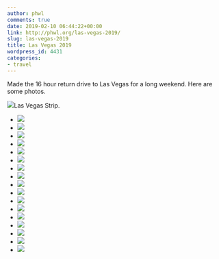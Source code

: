 ```yaml
---
author: phwl
comments: true
date: 2019-02-10 06:44:22+00:00
link: http://phwl.org/las-vegas-2019/
slug: las-vegas-2019
title: Las Vegas 2019
wordpress_id: 4431
categories:
- travel
---
```





Made the 16 hour return drive to Las Vegas for a long weekend. Here are some photos.





[![](/assets/images/2019/02/DSCF5958-1024x682.jpg)](/assets/images/2019/02/DSCF5958.jpg)Las Vegas Strip.  
  




<!-- more -->





  * [![](/assets/images/2019/02/IMG_3014-1024x768.jpg)](/assets/images/2019/02/IMG_3014-1024x768.jpg)
  * [![](/assets/images/2019/02/IMG_3002-1024x768.jpg)](/assets/images/2019/02/IMG_3002-1024x768.jpg)
  * [![](/assets/images/2019/02/IMG_2918-1024x768.jpg)](/assets/images/2019/02/IMG_2918-1024x768.jpg)
  * [![](/assets/images/2019/02/IMG_2912-1024x768.jpg)](/assets/images/2019/02/IMG_2912-1024x768.jpg)
  * [![](/assets/images/2019/02/IMG_0150-1024x768.jpg)](/assets/images/2019/02/IMG_0150-1024x768.jpg)
  * [![](/assets/images/2019/02/IMG_0134-1024x768.jpg)](/assets/images/2019/02/IMG_0134-1024x768.jpg)
  * [![](/assets/images/2019/02/IMG_3047-1024x768.jpg)](/assets/images/2019/02/IMG_3047-1024x768.jpg)
  * [![](/assets/images/2019/02/IMG_3041-1024x768.jpg)](/assets/images/2019/02/IMG_3041-1024x768.jpg)
  * [![](/assets/images/2019/02/IMG_3062-1024x1024.jpg)](/assets/images/2019/02/IMG_3062-1024x1024.jpg)
  * [![](/assets/images/2019/02/IMG_3032-1024x682.jpg)](/assets/images/2019/02/IMG_3032-1024x682.jpg)
  * [![](/assets/images/2019/02/DSCF5960-1024x682.jpg)](/assets/images/2019/02/DSCF5960-1024x682.jpg)
  * [![](/assets/images/2019/02/DSCF5958-1024x682.jpg)](/assets/images/2019/02/DSCF5958-1024x682.jpg)
  * [![](/assets/images/2019/02/DSCF5956-1024x682.jpg)](/assets/images/2019/02/DSCF5956-1024x682.jpg)
  * [![](/assets/images/2019/02/DSCF5941-1024x682.jpg)](/assets/images/2019/02/DSCF5941-1024x682.jpg)
  * [![](/assets/images/2019/02/IMG_0110-1024x768.jpg)](/assets/images/2019/02/IMG_0110-1024x768.jpg)
  * [![](/assets/images/2019/02/IMG_3071-1024x853.jpg)](/assets/images/2019/02/IMG_3071-1024x853.jpg)
  * [![](/assets/images/2019/02/DSCF5914-1024x682.jpg)](/assets/images/2019/02/DSCF5914-1024x682.jpg)


